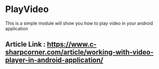 # PlayVideo
This is a simple module will show you how to play video in your android application

## Article Link : https://www.c-sharpcorner.com/article/working-with-video-player-in-android-application/

